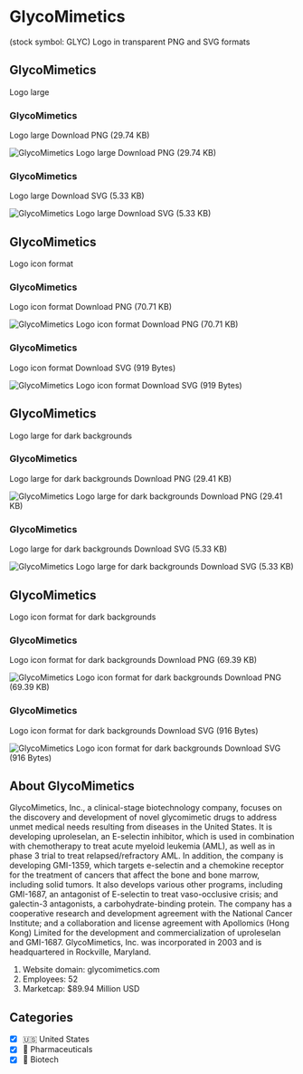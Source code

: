 # GlycoMimetics
 (stock symbol: GLYC) Logo in transparent PNG and SVG formats

## GlycoMimetics
 Logo large

### GlycoMimetics
 Logo large Download PNG (29.74 KB)

![GlycoMimetics
 Logo large Download PNG (29.74 KB)](/img/orig/GLYC_BIG-a03a7c73.png)

### GlycoMimetics
 Logo large Download SVG (5.33 KB)

![GlycoMimetics
 Logo large Download SVG (5.33 KB)](/img/orig/GLYC_BIG-c60c8e8c.svg)

## GlycoMimetics
 Logo icon format

### GlycoMimetics
 Logo icon format Download PNG (70.71 KB)

![GlycoMimetics
 Logo icon format Download PNG (70.71 KB)](/img/orig/GLYC-ff6d7803.png)

### GlycoMimetics
 Logo icon format Download SVG (919 Bytes)

![GlycoMimetics
 Logo icon format Download SVG (919 Bytes)](/img/orig/GLYC-be216578.svg)

## GlycoMimetics
 Logo large for dark backgrounds

### GlycoMimetics
 Logo large for dark backgrounds Download PNG (29.41 KB)

![GlycoMimetics
 Logo large for dark backgrounds Download PNG (29.41 KB)](/img/orig/GLYC_BIG.D-9e7a4810.png)

### GlycoMimetics
 Logo large for dark backgrounds Download SVG (5.33 KB)

![GlycoMimetics
 Logo large for dark backgrounds Download SVG (5.33 KB)](/img/orig/GLYC_BIG.D-1e46a953.svg)

## GlycoMimetics
 Logo icon format for dark backgrounds

### GlycoMimetics
 Logo icon format for dark backgrounds Download PNG (69.39 KB)

![GlycoMimetics
 Logo icon format for dark backgrounds Download PNG (69.39 KB)](/img/orig/GLYC.D-668ff63f.png)

### GlycoMimetics
 Logo icon format for dark backgrounds Download SVG (916 Bytes)

![GlycoMimetics
 Logo icon format for dark backgrounds Download SVG (916 Bytes)](/img/orig/GLYC.D-51668101.svg)

## About GlycoMimetics


GlycoMimetics, Inc., a clinical-stage biotechnology company, focuses on the discovery and development of novel glycomimetic drugs to address unmet medical needs resulting from diseases in the United States. It is developing uproleselan, an E-selectin inhibitor, which is used in combination with chemotherapy to treat acute myeloid leukemia (AML), as well as in phase 3 trial to treat relapsed/refractory AML. In addition, the company is developing GMI-1359, which targets e-selectin and a chemokine receptor for the treatment of cancers that affect the bone and bone marrow, including solid tumors. It also develops various other programs, including GMI-1687, an antagonist of E-selectin to treat vaso-occlusive crisis; and galectin-3 antagonists, a carbohydrate-binding protein. The company has a cooperative research and development agreement with the National Cancer Institute; and a collaboration and license agreement with Apollomics (Hong Kong) Limited for the development and commercialization of uproleselan and GMI-1687. GlycoMimetics, Inc. was incorporated in 2003 and is headquartered in Rockville, Maryland.

1. Website domain: glycomimetics.com
2. Employees: 52
3. Marketcap: $89.94 Million USD


## Categories
- [x] 🇺🇸 United States
- [x] 💊 Pharmaceuticals
- [x] 🧬 Biotech
